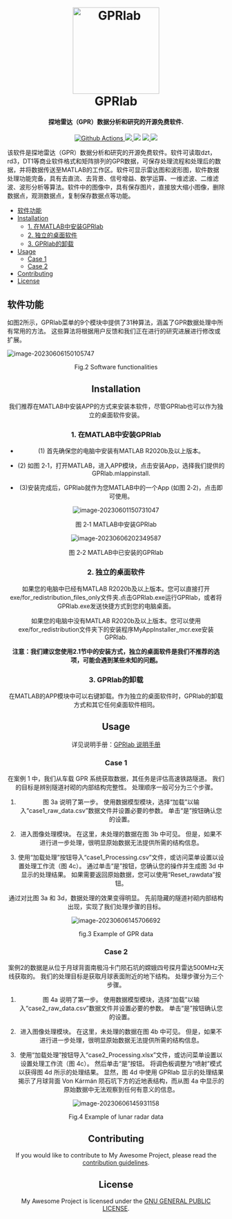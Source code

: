 <h1 align="center">
  <img src="https://raw.githubusercontent.com/erbiaoger/PicGo/main/20230404/202306061528806.jpg" alt="GPRlab" width="200">
      <br>GPRlab<br>
</h1>


<h4 align="center">探地雷达（GPR）数据分析和研究的开源免费软件.</h4>

<p align="center">
  <a href="https://github.com/xiongGPR/GPRlab/actions">
    <img src="https://img.shields.io/github/actions/workflow/status/xiongGPR/GPRlab/release.yml?branch=master&style=flat-square" alt="Github Actions">
  </a>
  <a href="https://goreportcard.com/report/github.com/xiongGPR/GPRlab">
    <img src="https://goreportcard.com/badge/github.com/xiongGPR/GPRlab?style=flat-square">
  </a>
  <img src="https://img.shields.io/github/go-mod/go-version/xiongGPR/GPRlab?style=flat-square">
  <a href="https://github.com/xiongGPR/GPRlab/releases">
    <img src="https://img.shields.io/github/release/xiongGPR/GPRlab/all.svg?style=flat-square">
  </a>
  <a href="https://github.com/xiongGPR/GPRlab/releases/tag/premium">
    <img src="https://img.shields.io/badge/release-Premium-00b4f0?style=flat-square">
  </a>
</p>

该软件是探地雷达（GPR）数据分析和研究的开源免费软件。软件可读取dzt，rd3，DT1等商业软件格式和矩阵排列的GPR数据，可保存处理流程和处理后的数据，并将数据传送至MATLAB的工作区。软件可显示雷达图和波形图，软件数据处理功能完备，具有去直流、去背景、信号增益、数学运算、一维滤波、二维滤波、波形分析等算法。软件中的图像中，具有保存图片，直接放大缩小图像，删除数据点，观测数据点，复制保存数据点等功能。


- [软件功能](#软件功能)
- [Installation](#installation)
  - [1. 在MATLAB中安装GPRlab](#1-在matlab中安装gprlab)
  - [2. 独立的桌面软件](#2-独立的桌面软件)
  - [3. GPRlab的卸载](#3-gprlab的卸载)
- [Usage](#usage)
  - [Case 1](#case-1)
  - [Case 2](#case-2)
- [Contributing](#contributing)
- [License](#license)


## 软件功能

如图2所示，GPRlab菜单的9个模块中提供了31种算法，涵盖了GPR数据处理中所有常用的方法。 这些算法将根据用户反馈和我们正在进行的研究进展进行修改或扩展。

![image-20230606150105747](https://raw.githubusercontent.com/erbiaoger/PicGo/main/20230404/202306062013495.jpg)

<center> Fig.2 Software functionalities

## Installation

我们推荐在MATLAB中安装APP的方式来安装本软件，尽管GPRlab也可以作为独立的桌面软件安装。

### 1. 在MATLAB中安装GPRlab

- (1) 首先确保您的电脑中安装有MATLAB R2020b及以上版本。

- (2) 如图 2‑1，打开MATLAB，进入APP模块，点击安装App，选择我们提供的GPRlab.mlappinstall.

- (3)安装完成后，GPRlab就作为您MATLAB中的一个App (如图 2‑2)，点击即可使用。

![image-20230601150731047](https://raw.githubusercontent.com/erbiaoger/PicGo/main/20230404/202306062011123.bmp)

<center> 图 2‑1  MATLAB中安装GPRlab


![image-20230606202349587](https://raw.githubusercontent.com/erbiaoger/PicGo/main/20230404/202306062023722.png)

<center> 图 2‑2 MATLAB中已安装的GPRlab


### 2. 独立的桌面软件

如果您的电脑中已经有MATLAB R2020b及以上版本。您可以直接打开exe/for_redistribution_files_only文件夹.点击GPRlab.exe运行GPRlab，或者将GPRlab.exe发送快捷方式到您的电脑桌面。

如果您的电脑中没有MATLAB R2020b及以上版本。您可以使用exe/for_redistribution文件夹下的安装程序MyAppInstaller_mcr.exe安装 GPRlab.

**注意：我们建议您使用2.1节中的安装方式，独立的桌面软件是我们不推荐的选项，可能会遇到某些未知的问题。**

### 3. GPRlab的卸载

在MATLAB的APP模块中可以右键卸载。作为独立的桌面软件时，GPRlab的卸载方式和其它任何桌面软件相同。

## Usage

详见说明手册：[GPRlab 说明手册](https://github.com/xiongGPR/GPRlab/blob/main/docs/GPRlab%E7%94%A8%E6%88%B7%E6%89%8B%E5%86%8C-%E4%B8%AD%E6%96%87.pdf)

### Case 1

在案例 1 中，我们从车载 GPR 系统获取数据，其任务是评估高速铁路隧道。 我们的目标是辨别隧道衬砌的内部结构完整性。 处理顺序一般可分为三个步骤。

1) 图 3a 说明了第一步。 使用数据模型模块，选择“加载”以输入“case1_raw_data.csv”数据文件并设置必要的参数。 单击“是”按钮确认您的设置。

2) 进入图像处理模块。 在这里，未处理的数据在图 3b 中可见。 但是，如果不进行进一步处理，很明显原始数据无法提供所需的结构信息。

3) 使用“加载处理”按钮导入“case1_Processing.csv”文件，或访问菜单设置以设置处理工作流（图 4c）。 通过单击“是”按钮，您确认您的操作并生成图 3d 中显示的处理结果。 如果需要返回原始数据，您可以使用“Reset_rawdata”按钮。

通过对比图 3a 和 3d，数据处理的效果变得明显。 先前隐藏的隧道衬砌内部结构出现，实现了我们处理步骤的目标。

![image-20230606145706692](https://raw.githubusercontent.com/erbiaoger/PicGo/main/20230404/202306062015981.svg)

<center> fig.3  Example of GPR data




### Case 2

案例2的数据是从位于月球背面南极冯卡门陨石坑的嫦娥四号探月雷达500MHz天线获取的。 我们的处理目标是获取月球表面附近的地下结构。 处理步骤分为三个步骤。

1) 图 4a 说明了第一步。 使用数据模型模块，选择“加载”以输入“case2_raw_data.csv”数据文件并设置必要的参数。 单击“是”按钮确认您的设置。

2) 进入图像处理模块。 在这里，未处理的数据在图 4b 中可见。 但是，如果不进行进一步处理，很明显原始数据无法提供所需的结构信息。

3) 使用“加载处理”按钮导入“case2_Processing.xlsx”文件，或访问菜单设置以设置处理工作流（图 4c）。 然后单击“是”按钮。 将调色板调整为“喷射”模式以获得图 4d 所示的处理结果。
   显然，图 4d 中使用 GPRlab 显示的处理结果揭示了月球背面 Von Kármán 陨石坑下方的近地表结构，而从图 4a 中显示的原始数据中无法观察到任何有意义的信息。

![image-20230606145931158](https://raw.githubusercontent.com/erbiaoger/PicGo/main/20230404/202306062017136.jpg)

<center> Fig.4 Example of lunar radar data

## Contributing

If you would like to contribute to My Awesome Project, please read the [contribution guidelines](tauri://localhost/CONTRIBUTING.md).

## License

My Awesome Project is licensed under the [GNU GENERAL PUBLIC LICENSE](https://github.com/xiongGPR/GPRlab/blob/main/LICENSE).






